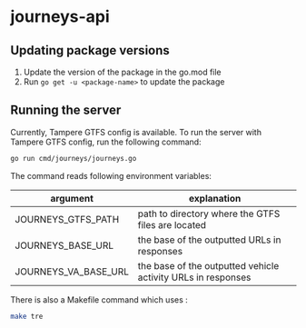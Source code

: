 # journeys-api

## Updating package versions
1. Update the version of the package in the go.mod file
2. Run `go get -u <package-name>` to update the package

## Running the server
Currently, Tampere GTFS config is available. To run the server with Tampere GTFS config, run the following command:
```bash
go run cmd/journeys/journeys.go
```

The command reads following environment variables:

| argument             | explanation                                                  |
|----------------------|--------------------------------------------------------------|
| JOURNEYS_GTFS_PATH   | path to directory where the GTFS files are located           |
| JOURNEYS_BASE_URL    | the base of the outputted URLs in responses                  |
| JOURNEYS_VA_BASE_URL | the base of the outputted vehicle activity URLs in responses |

There is also a Makefile command which uses :
```bash
make tre
```
